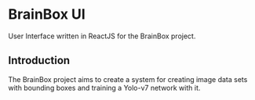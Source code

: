 # BrainBox UI
User Interface written in ReactJS for the BrainBox project.

## Introduction

The BrainBox project aims to create a system for creating image data sets with
bounding boxes and training a Yolo-v7 network with it.